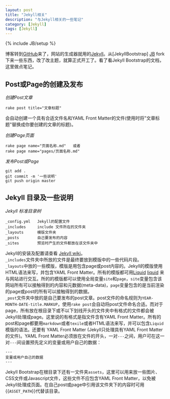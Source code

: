 ```yaml
---
layout: post
title: "Jekyll相关"
description: "与Jekyll相关的一些笔记"
category: [Jekyll]
tags: [Jekyll]
---
```

{% include JB/setup %}

博客转到[GitHub][github]来了，网站的生成器就用的[Jekyll][jekyll]。从[JekyllBootstrap] [JB] fork下来一些东西，改了改主题，就算正式开工了。看了看Jekyll Bootstrap的文档，这里做点笔记。

[github]: https://github.com "GitHub"
[jekyll]: https://github.com/mojombo/jekyll/ "Jekyll"
[JB]: http://jekyllbootstrap.com "Jekyll Bootstrap"

## Post或Page的创建及发布 ##

_创建Post文章_

	rake post title="文章标题"
会自动创建一个具有合适文件名和YAML Front Matter的文件(使用时将"文章标题"替换成你要创建的文章的标题)。

_创建Page页面_

	rake page name="页面名称.md"   或者
	rake page name="pages/页面名称.md"

_发布Post或Page_

	git add .
	git commit -m '一些说明'
	git push origin master



## Jekyll 目录及一些说明 ##

_Jekyll 标准目录树_

	_config.yml   Jekyll的配置文件
	_includes     include 文件所在的文件夹
	_layouts      模版文件夹
	_posts        自己要发布的内容
	_sites        预览时产生的文件都放在该文件夹中

Jekyll的安装及配置请查看 [Jekyll wiki][jekyll wiki]。  
`_includes`文件夹中所放的文件是最终要放到模版中的一些代码片段。  
`_layouts`中放的一些模版，模版是用包含page或post内容的。Jekyll的模版使用HTML语法来写，并包含YAML Front Matter。所有的模版都可用[Liquid] [liquid] 来与网站进行交互。所的的模版都可以使用全局变量`site`和`page`，`site`变量包含该网站所有可以接触得到的内容和元数据(meta-data)，`page`变量包含的是当前渲染的page或post的所有可以接触得到的数据。  
`_post`文件夹中放的是自己要发布的post文章。post文件的命名规则为`YEAR-MONTH-DATE-title.MARKUP`，使用`rake post`会自动将post文件命名合适。而对于page，所有放在根目录下或不以下划线开头的文件夹中有格式的文件都会被Jekyll处理成page。这里说的有格式是指文件含有YAML Front Matter。所有的post和page都要用`markdown`或者`texile`或者HTML语法来写，并可以包含`Liquid`模版的语法。还要有 YAML Front Matter (Jekyll只处理具有YAML Front Matter的文件)。YAML Front Matter必须放在文件的开头，一对`---`之间，用户可在这一对`---`间设置预先定义的变量或用户自己的数据：

	---
	变量或用户自己的数据
	---
	
Jekyll Bootstrap在根目录下还有一文件夹`assets`，这里可以用来放一些图片、CSS文件或Javascript文件，这些文件不应包含YAML Front Matter，以免被Jekyll处理成页面。在自己post或page中引用该文件夹下的内容时可用\{\{`ASSET_PATH`\}\}代替该目录。

[jekyll wiki]: https://github.com/mojombo/jekyll/wiki/
[liquid]: http://liquidmarkup.org/
